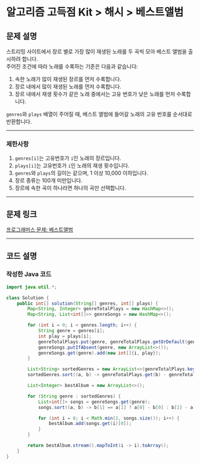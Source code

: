 # 알고리즘 고득점 Kit > 해시 > 베스트앨범 

## 문제 설명
스트리밍 사이트에서 장르 별로 가장 많이 재생된 노래를 두 곡씩 모아 베스트 앨범을 출시하려 합니다.  
주어진 조건에 따라 노래를 수록하는 기준은 다음과 같습니다:
1. 속한 노래가 많이 재생된 장르를 먼저 수록합니다.
2. 장르 내에서 많이 재생된 노래를 먼저 수록합니다.
3. 장르 내에서 재생 횟수가 같은 노래 중에서는 고유 번호가 낮은 노래를 먼저 수록합니다.  

`genres`와 `plays` 배열이 주어질 때, 베스트 앨범에 들어갈 노래의 고유 번호를 순서대로 반환합니다.

---

### 제한사항
1. `genres[i]`는 고유번호가 `i`인 노래의 장르입니다.
2. `plays[i]`는 고유번호가 `i`인 노래의 재생 횟수입니다.
3. `genres`와 `plays`의 길이는 같으며, 1 이상 10,000 이하입니다.
4. 장르 종류는 100개 미만입니다.
5. 장르에 속한 곡이 하나라면 하나의 곡만 선택합니다.

---

## 문제 링크
[프로그래머스 문제: 베스트앨범](https://school.programmers.co.kr/learn/courses/30/lessons/42579)

---

## 코드 설명
### 작성한 Java 코드
```java
import java.util.*;

class Solution {
    public int[] solution(String[] genres, int[] plays) {
        Map<String, Integer> genreTotalPlays = new HashMap<>();
        Map<String, List<int[]>> genreSongs = new HashMap<>();

        for (int i = 0; i < genres.length; i++) {
            String genre = genres[i];
            int play = plays[i];
            genreTotalPlays.put(genre, genreTotalPlays.getOrDefault(genre, 0) + play);
            genreSongs.putIfAbsent(genre, new ArrayList<>());
            genreSongs.get(genre).add(new int[]{i, play});
        }

        List<String> sortedGenres = new ArrayList<>(genreTotalPlays.keySet());
        sortedGenres.sort((a, b) -> genreTotalPlays.get(b) - genreTotalPlays.get(a));

        List<Integer> bestAlbum = new ArrayList<>();

        for (String genre : sortedGenres) {
            List<int[]> songs = genreSongs.get(genre);
            songs.sort((a, b) -> b[1] == a[1] ? a[0] - b[0] : b[1] - a[1]);

            for (int i = 0; i < Math.min(2, songs.size()); i++) {
                bestAlbum.add(songs.get(i)[0]);
            }
        }

        return bestAlbum.stream().mapToInt(i -> i).toArray();
    }
}
